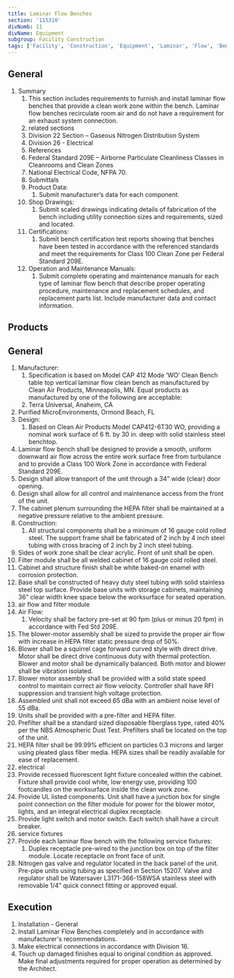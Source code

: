 ```yaml
---
title: Laminar Flow Benches
section: '115310'
divNumb: 11
divName: Equipment
subgroup: Facility Construction
tags: ['Facility', 'Construction', 'Equipment', 'Laminar', 'Flow', 'Benches']
---
```



## General

1. Summary
   1. This section includes requirements to furnish and install laminar flow benches that provide a clean work zone within the bench. Laminar flow benches recirculate room air and do not have a requirement for an exhaust system connection.
   1. related sections
   1. Division 22 Section – Gaseous Nitrogen Distribution System
   1. Division 26 - Electrical
   1. References
   1. Federal Standard 209E – Airborne Particulate Cleanliness Classes in Cleanrooms and Clean Zones
   1. National Electrical Code, NFPA 70.
   1. Submittals
   1. Product Data:
      1. Submit manufacturer’s data for each component.
   1. Shop Drawings:
      1. Submit scaled drawings indicating details of fabrication of the bench including utility connection sizes and requirements, sized and located.
   1. Certifications:
      1. Submit bench certification test reports showing that benches have been tested in accordance with the referenced standards and meet the requirements for Class 100 Clean Zone per Federal Standard 209E.
   1. Operation and Maintenance Manuals:
      1. Submit complete operating and maintenance manuals for each type of laminar flow bench that describe proper operating procedure, maintenance and replacement schedules, and replacement parts list. Include manufacturer data and contact information.
   
## Products


## General

   1. Manufacturer:
      1. Specification is based on Model CAP 412 Mode ‘WO’ Clean Bench table top vertical laminar flow clean bench as manufactured by Clean Air Products, Minneapolis, MN. Equal products as manufactured by one of the following are acceptable:
      1. Terra Universal, Anaheim, CA
   1. Purified MicroEnvironments, Ormond Beach, FL
   1. Design:
      1. Based on Clean Air Products Model CAP412-6T30 WO, providing a nominal work surface of 6 ft. by 30 in. deep with solid stainless steel benchtop.
   1. Laminar flow bench shall be designed to provide a smooth, uniform downward air flow across the entire work surface free from turbulance and to provide a Class 100 Work Zone in accordance with Federal Standard 209E.
   1. Design shall allow transport of the unit through a 34” wide (clear) door opening.
   1. Design shall allow for all control and maintenance access from the front of the unit.
   1. The cabinet plenum surrounding the HEPA filter shall be maintained at a negative pressure relative to the ambient pressure.
   1. Construction:
      1. All structural components shall be a minimum of 16 gauge cold rolled steel. The support frame shall be fabricated of 2 inch by 4 inch steel tubing with cross bracing of 2 inch by 2 inch steel tubing.
   1. Sides of work zone shall be clear acrylic. Front of unit shall be open.
   1. Filter module shall be all welded cabinet of 16 gauge cold rolled steel.
   1. Cabinet and structure finish shall be white baked-on enamel with corrosion protection.
   1. Base shall be constructed of heavy duty steel tubing with solid stainless steel top surface. Provide base units with storage cabinets, maintaining 36” clear width knee space below the worksurface for seated operation.
   1. air flow and filter module
   1. Air Flow:
      1. Velocity shall be factory pre-set at 90 fpm (plus or minus 20 fpm) in accordance with Fed Std 209E.
   1. The blower-motor assembly shall be sized to provide the proper air flow with increase in HEPA filter static pressure drop of 50%.
   1. Blower shall be a squirrel cage forward curved style with direct drive. Motor shall be direct drive continuous duty with thermal protection. Blower and motor shall be dynamically balanced. Both motor and blower shall be vibration isolated.
   1. Blower motor assembly shall be provided with a solid state speed control to maintain correct air flow velocity. Controller shall have RFI suppression and transient high voltage protection.
   1. Assembled unit shall not exceed 65 dBa with an ambient noise level of 55 dBa.
   1. Units shall be provided with a pre-filter and HEPA filter.
   1. Prefilter shall be a standard sized disposable fiberglass type, rated 40% per the NBS Atmospheric Dust Test. Prefilters shall be located on the top of the unit.
   1. HEPA filter shall be 99.99% efficient on particles 0.3 microns and larger using pleated glass fiber media. HEPA sizes shall be readily available for ease of replacement.
   1. electrical
   1. Provide recessed fluorescent light fixture concealed within the cabinet. Fixture shall provide cool white, low energy use, providing 100 footcandles on the worksurface inside the clean work zone.
   1. Provide UL listed components. Unit shall have a junction box for single point connection on the filter module for power for the blower motor, lights, and an integral electrical duplex receptacle.
   1. Provide light switch and motor switch. Each switch shall have a circuit breaker.
   1. service fixtures
   1. Provide each laminar flow bench with the following service fixtures:
      1. Duplex receptacle pre-wired to the junction box on top of the filter module. Locate receptacle on front face of unit.
   1. Nitrogen gas valve and regulator located in the back panel of the unit. Pre-pipe units using tubing as specified in Section 15207. Valve and regulator shall be Watersaver L3171-366-158WSA stainless steel with removable 1/4” quick connect fitting or approved equal.

## Execution

   1. Installation - General
   1. Install Laminar Flow Benches completely and in accordance with manufacturer's recommendations.
   1. Make electrical connections in accordance with Division 16.
   1. Touch up damaged finishes equal to original condition as approved. Make final adjustments required for proper operation as determined by the Architect.

